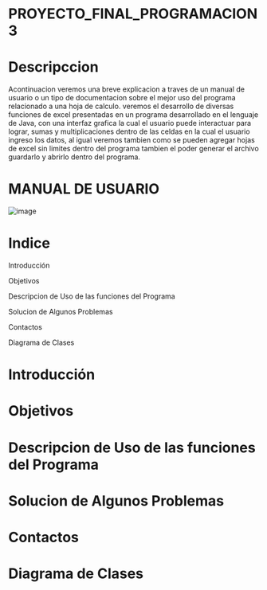 # PROYECTO_FINAL_PROGRAMACION3

# Descripccion

Acontinuacion veremos una breve explicacion a traves de un manual de usuario o un tipo de documentacion sobre el mejor uso del programa relacionado a una hoja de calculo. veremos el desarrollo de diversas funciones de excel presentadas en un programa desarrollado en el lenguaje de Java, con una interfaz grafica la cual el usuario puede interactuar para lograr, sumas y multiplicaciones dentro de las celdas en la cual el usuario ingreso los datos, al igual veremos tambien como se pueden agregar hojas de excel sin limites dentro del programa tambien el poder generar el archivo guardarlo y abrirlo dentro del programa.

# MANUAL DE USUARIO

![image](https://github.com/MarioMR81/ProyectoFinal-Programacion3/assets/91577396/07eb9879-e919-44ff-a231-59e5ef983e47)


# Indice

Introducción

Objetivos

Descripcion de Uso de las funciones del Programa

Solucion de Algunos Problemas

Contactos

Diagrama de Clases


# Introducción


# Objetivos


# Descripcion de Uso de las funciones del Programa


# Solucion de Algunos Problemas


# Contactos


# Diagrama de Clases


